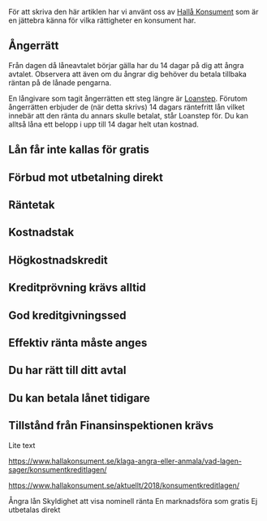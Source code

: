 För att skriva den här artiklen har vi använt oss av [Hallå Konsument](https://www.hallakonsument.se/klaga-angra-eller-anmala/vad-lagen-sager/konsumentkreditlagen/) som är en jättebra känna för vilka rättigheter en konsument har.

## Ångerrätt

Från dagen då låneavtalet börjar gälla har du 14 dagar på dig att ångra avtalet. Observera att även om du ångrar dig behöver du betala tillbaka räntan på de lånade pengarna.

En långivare som tagit ångerrätten ett steg längre är [Loanstep](loanstep). Förutom ångerrätten erbjuder de (när detta skrivs) 14 dagars räntefritt lån vilket innebär att den ränta du annars skulle betalat, står Loanstep för. Du kan alltså låna ett belopp i upp till 14 dagar helt utan kostnad.

## Lån får inte kallas för gratis

## Förbud mot utbetalning direkt

## Räntetak

## Kostnadstak

## Högkostnadskredit

## Kreditprövning krävs alltid

## God kreditgivningssed

## Effektiv ränta måste anges

## Du har rätt till ditt avtal

## Du kan betala lånet tidigare

## Tillstånd från Finansinspektionen krävs

Lite text

https://www.hallakonsument.se/klaga-angra-eller-anmala/vad-lagen-sager/konsumentkreditlagen/

https://www.hallakonsument.se/aktuellt/2018/konsumentkreditlagen/

Ångra lån
Skyldighet att visa nominell ränta
En marknadsföra som gratis
Ej utbetalas direkt